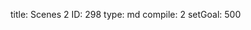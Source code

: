title:          Scenes 2
ID:             298
type:           md
compile:        2
setGoal:        500


